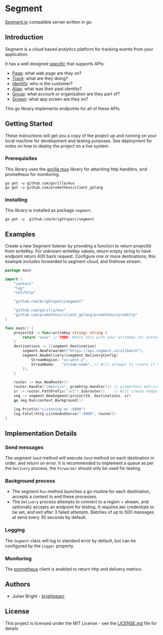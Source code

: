 # Segment

[Segment.io](https://segment.com/) compatible server written in go.

## Introduction

Segment is a cloud based analytics platform for tracking events from your application.  

It has a well designed [specific](https://segment.com/docs/spec/) that supports APIs:
* [Page](https://segment.com/docs/spec/page/): what web page are they on?
* [Track](https://segment.com/docs/spec/track/): what are they doing?
* [Identify](https://segment.com/docs/spec/identify/): who is the customer?
* [Alias](https://segment.com/docs/spec/alias/): what was their past identity?
* [Group](https://segment.com/docs/spec/group/): what account or organization are they part of?
* [Screen](https://segment.com/docs/spec/screen/): what app screen are they on?

This go library implements endpoints for all of these APIs.

## Getting Started

These instructions will get you a copy of the project up and running on your local machine for development and testing purposes. See deployment for notes on how to deploy the project on a live system.

### Prerequisites

This library uses the [gorilla mux](https://github.com/gorilla/mux) library for attaching http handlers, and prometheus for monitoring.

```
go get -u github.com/gorilla/mux
go get -u github.com/prometheus/client_golang
```

### Installing

This library is installed as package `segment`.

```
go get -u  github.com/brightsparc/segment
```

## Examples

Create a new Segment listener by providing a function to return projectId from writeKey.  For unknown writeKey values, return empty string to have endpoint return 400 back request. Configure one or more destinations, this example includes forwarded to segment cloud, and firehose stream.

```go
package main

import (
	"context"
	"log"
	"net/http"

	"github.com/brightsparc/segment"

	"github.com/gorilla/mux"
	"github.com/prometheus/client_golang/prometheus/promhttp"
)

func main() {
	projectId := func(writeKey string) string {
		return "xxxx" // TODO: Match this with your writeKey for authorisation
	}
	destinations := []segment.Destination{
		segment.NewForwarder("https://api.segment.io/v1/batch"),
		segment.NewDelivery(&segment.DeliveryConfig{
			StreamRegion: "us-west-2",
			StreamName:   "stream-name", // Will attempt to create if not exists
		}),
	}

	router := mux.NewRouter()
	router.Handle("/metrics", promhttp.Handler()) // prometheus metrics endpoint
	sr := router.PathPrefix("/v1").Subrouter()    // Will create endpoints /v1/batch etc
	seg := segment.NewSegment(projectId, destinations, sr)
	go seg.Run(context.Background())

	log.Println("Listening on :8000")
	log.Fatal(http.ListenAndServe(":8000", router))
}
```

## Implementation Details

### Send messages

The segment `Send` method will execute `Send` method on each destination in order, and return on error.  It is recommended to implement a queue as per the `Delivery` process, the `Forwarder` should only be used for testing.

### Background process

* The segment `Run` method launches a go-routine for each destination, accepts a context to end these processes.
* The `Delivery` process attempts to connect to a region + stream, and optionally accepts an endpoint for testing.  It requires `AWS` credentials to be set, and exit after 3 failed attempts.  Batches of up to 500 messages at send every 30 seconds by default.

### Logging

The `Segment` class will log to standard error by default, but can be configured by the `Logger` property.

### Monitoring

The [prometheus](https://github.com/prometheus/client_golang) client is enabled to return http and delivery metrics.  

## Authors

* Julian Bright - [brightsparc](https://github.com/brightsparc/)

## License

This project is licensed under the MIT License - see the [LICENSE.md](LICENSE.md) file for details
